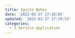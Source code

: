 ```yaml
---
title: Ignite Notes
date: '2022-03-27 17:16:05'
updated: '2022-03-27 17:19:53'
categories:
  - 3 Service Application
---
```


